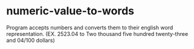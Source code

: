 numeric-value-to-words
======================

Program accepts numbers and converts them to their english word representation. (EX. 2523.04 to Two thousand five hundred twenty-three and 04/100 dollars)
